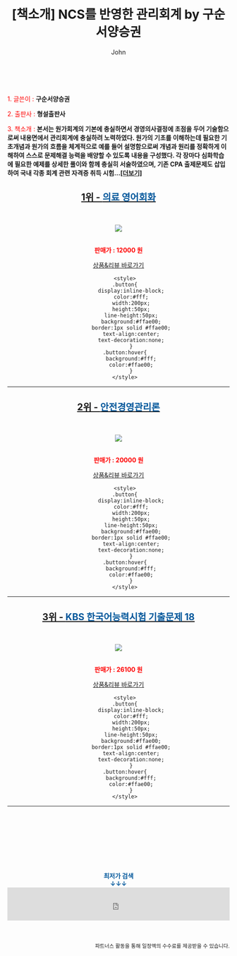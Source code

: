 ﻿---
layout: post
title:  "[책소개] NCS를 반영한 관리회계 by 구순서양승권"
author: John
categories: [ 도서 ]
tags: [  ]
image: https://search1.kakaocdn.net/thumb/R120x174.q85/?fname=http%3A%2F%2Ft1.daumcdn.net%2Flbook%2Fimage%2F610867%3Ftimestamp%3D20230219140838 
description: "[책소개] NCS를 반영한 관리회계 by 구순서양승권"
toc: true
toc_sticky: true
---

<br>
<p>
<font color='#ff0000'>1. 글쓴이 : </font><b>구순서양승권</b>
<p>
<font color='#ff0000'>2. 출판사 : </font><b>형설출판사</b>
<p>
<font color='#ff0000'>3. 책소개 : </font><b>본서는 원가회계의 기본에 충실하면서 경영의사결정에 초점을 두어 기술함으로써 내용면에서 관리회계에 충실하려 노력하였다. 원가의 기초를 이해하는데 필요한 기초개념과 원가의 흐름을 체계적으로 예를 들어 설명함으로써 개념과 원리를 정확하게 이해하여 스스로 문제해결 능력을 배양할 수 있도록 내용을 구성했다. 각 장마다 심화학습에 필요한 예제를 상세한 풀이와 함께 충실히 서술하였으며, 기존 CPA 출제문제도 삽입하여 국내 각종 회계 관련 자격증 취득 시험...<a href="https://link.coupang.com/re/AFFSDP?lptag=AF7307611&pageKey=151093995&itemId=436195541&vendorItemId=3137342644&traceid=V0-153-512b665c083ed39a&requestid=20230313063016345373365" target="_blank">[더보기]</a></b>
<p>
    
<center><h2><a href="https://link.coupang.com/re/AFFSDP?lptag=AF7307611&pageKey=151093995&itemId=436195541&vendorItemId=3137342644&traceid=V0-153-512b665c083ed39a&requestid=20230313063016345373365" target="_blank"><b>1위 - <font color='#01579B'>의료 영어회화</font></b></a></h2><br>

<a href="https://link.coupang.com/re/AFFSDP?lptag=AF7307611&pageKey=151093995&itemId=436195541&vendorItemId=3137342644&traceid=V0-153-512b665c083ed39a&requestid=20230313063016345373365" target="_blank"><img src="https://static.coupangcdn.com/image/vendor_inventory/77e5/349acf775ddcbde0d571e2704be7e03b493f22a38149ba946e5c40261937.jpg"></a><br><br>

<b><font color='#ff0000'>판매가 : 12000 원</font></b><br>

<a href="https://link.coupang.com/re/AFFSDP?lptag=AF7307611&pageKey=151093995&itemId=436195541&vendorItemId=3137342644&traceid=V0-153-512b665c083ed39a&requestid=20230313063016345373365" target="_blank" class="button">상품&리뷰 바로가기</a><p>

        <style>
        .button{
            display:inline-block;
            color:#fff;
            width:200px;
            height:50px;
            line-height:50px;
            background:#ffae00;
            border:1px solid #ffae00;
            text-align:center;
            text-decoration:none;
            }
        .button:hover{
            background:#fff;
            color:#ffae00;
            }
        </style>

<hr>

<center><h2><a href="https://link.coupang.com/re/AFFSDP?lptag=AF7307611&pageKey=1606207244&itemId=2743298460&vendorItemId=3137045096&traceid=V0-153-e6011e7086c8ff15&requestid=20230313063016345373365" target="_blank"><b>2위 - <font color='#01579B'>안전경영관리론</font></b></a></h2><br>

<a href="https://link.coupang.com/re/AFFSDP?lptag=AF7307611&pageKey=1606207244&itemId=2743298460&vendorItemId=3137045096&traceid=V0-153-e6011e7086c8ff15&requestid=20230313063016345373365" target="_blank"><img src="https://static.coupangcdn.com/image/vendor_inventory/1fae/1fdea2ed106c07ca71f44455421ed199a579a9038fd52428f6432e425c32.jpg"></a><br><br>

<b><font color='#ff0000'>판매가 : 20000 원</font></b><br>

<a href="https://link.coupang.com/re/AFFSDP?lptag=AF7307611&pageKey=1606207244&itemId=2743298460&vendorItemId=3137045096&traceid=V0-153-e6011e7086c8ff15&requestid=20230313063016345373365" target="_blank" class="button">상품&리뷰 바로가기</a><p>

        <style>
        .button{
            display:inline-block;
            color:#fff;
            width:200px;
            height:50px;
            line-height:50px;
            background:#ffae00;
            border:1px solid #ffae00;
            text-align:center;
            text-decoration:none;
            }
        .button:hover{
            background:#fff;
            color:#ffae00;
            }
        </style>

<hr>

<center><h2><a href="https://link.coupang.com/re/AFFSDP?lptag=AF7307611&pageKey=6784549080&itemId=15966595811&vendorItemId=83172788208&traceid=V0-153-a3c248634c31646d&requestid=20230313063016345373365" target="_blank"><b>3위 - <font color='#01579B'>KBS 한국어능력시험 기출문제 18</font></b></a></h2><br>

<a href="https://link.coupang.com/re/AFFSDP?lptag=AF7307611&pageKey=6784549080&itemId=15966595811&vendorItemId=83172788208&traceid=V0-153-a3c248634c31646d&requestid=20230313063016345373365" target="_blank"><img src="https://static.coupangcdn.com/image/vendor_inventory/78df/68cb410887d4deb2992ffcf9bade5bb4425719f2d60433a0bf80d91d353a.jpg"></a><br><br>

<b><font color='#ff0000'>판매가 : 26100 원</font></b><br>

<a href="https://link.coupang.com/re/AFFSDP?lptag=AF7307611&pageKey=6784549080&itemId=15966595811&vendorItemId=83172788208&traceid=V0-153-a3c248634c31646d&requestid=20230313063016345373365" target="_blank" class="button">상품&리뷰 바로가기</a><p>

        <style>
        .button{
            display:inline-block;
            color:#fff;
            width:200px;
            height:50px;
            line-height:50px;
            background:#ffae00;
            border:1px solid #ffae00;
            text-align:center;
            text-decoration:none;
            }
        .button:hover{
            background:#fff;
            color:#ffae00;
            }
        </style>

<hr>

<br><br><br><br><br><br><br>
<center><b><font color='#01579B' size='medium'>최저가 검색<br>
↓↓↓</font></b></center>
<center><iframe src="https://coupa.ng/b1Tbjx" width="100%" height="75" frameborder="0" scrolling="no" referrerpolicy="unsafe-url"></iframe></center>
<br><br>
<p>
<small>
    <div align="right">파트너스 활동을 통해 일정액의 수수료를 제공받을 수 있습니다.</div>
</small>
</p>
